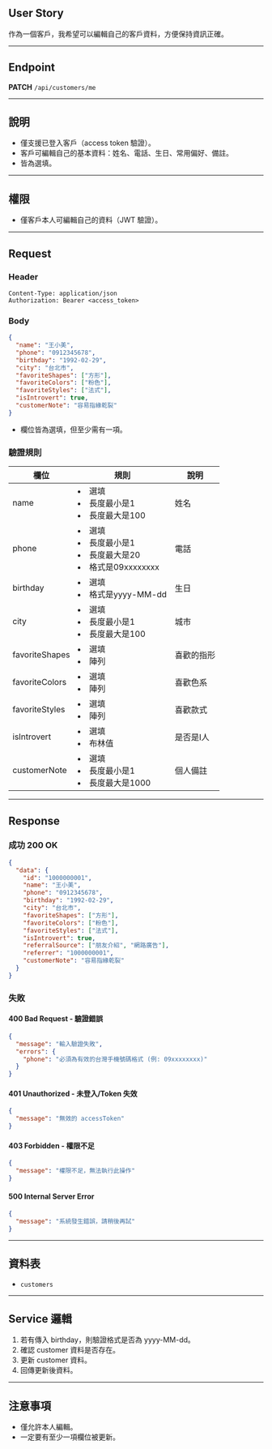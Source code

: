 ## User Story

作為一個客戶，我希望可以編輯自己的客戶資料，方便保持資訊正確。

---

## Endpoint

**PATCH** `/api/customers/me`

---

## 說明

- 僅支援已登入客戶（access token 驗證）。
- 客戶可編輯自己的基本資料：姓名、電話、生日、常用偏好、備註。
- 皆為選填。

---

## 權限

- 僅客戶本人可編輯自己的資料（JWT 驗證）。

---

## Request

### Header

```http
Content-Type: application/json
Authorization: Bearer <access_token>
```

### Body

```json
{
  "name": "王小美",
  "phone": "0912345678",
  "birthday": "1992-02-29",
  "city": "台北市",
  "favoriteShapes": ["方形"],
  "favoriteColors": ["粉色"],
  "favoriteStyles": ["法式"],
  "isIntrovert": true,
  "customerNote": "容易指緣乾裂"
}
```

- 欄位皆為選填，但至少需有一項。

### 驗證規則

| 欄位           | 規則                                                        | 說明       |
| -------------- | ----------------------------------------------------------- | ---------- |
| name           | <li>選填<li>長度最小是1<li>長度最大是100                    | 姓名       |
| phone          | <li>選填<li>長度最小是1<li>長度最大是20<li>格式是09xxxxxxxx | 電話       |
| birthday       | <li>選填<li>格式是yyyy-MM-dd                                | 生日       |
| city           | <li>選填<li>長度最小是1<li>長度最大是100                    | 城市       |
| favoriteShapes | <li>選填<li>陣列                                            | 喜歡的指形 |
| favoriteColors | <li>選填<li>陣列                                            | 喜歡色系   |
| favoriteStyles | <li>選填<li>陣列                                            | 喜歡款式   |
| isIntrovert    | <li>選填<li>布林值                                          | 是否是I人  |
| customerNote   | <li>選填<li>長度最小是1<li>長度最大是1000                   | 個人備註   |

---

## Response

### 成功 200 OK

```json
{
  "data": {
    "id": "1000000001",
    "name": "王小美",
    "phone": "0912345678",
    "birthday": "1992-02-29",
    "city": "台北市",
    "favoriteShapes": ["方形"],
    "favoriteColors": ["粉色"],
    "favoriteStyles": ["法式"],
    "isIntrovert": true,
    "referralSource": ["朋友介紹", "網路廣告"],
    "referrer": "1000000001",
    "customerNote": "容易指緣乾裂"
  }
}
```

### 失敗

#### 400 Bad Request - 驗證錯誤

```json
{
  "message": "輸入驗證失敗",
  "errors": {
    "phone": "必須為有效的台灣手機號碼格式 (例: 09xxxxxxxx)"
  }
}
```

#### 401 Unauthorized - 未登入/Token 失效

```json
{
  "message": "無效的 accessToken"
}
```

#### 403 Forbidden - 權限不足

```json
{
  "message": "權限不足，無法執行此操作"
}
```

#### 500 Internal Server Error

```json
{
  "message": "系統發生錯誤，請稍後再試"
}
```

---

## 資料表

- `customers`

---

## Service 邏輯

1. 若有傳入 birthday，則驗證格式是否為 yyyy-MM-dd。
2. 確認 customer 資料是否存在。
3. 更新 customer 資料。
4. 回傳更新後資料。

---

## 注意事項

- 僅允許本人編輯。
- 一定要有至少一項欄位被更新。

